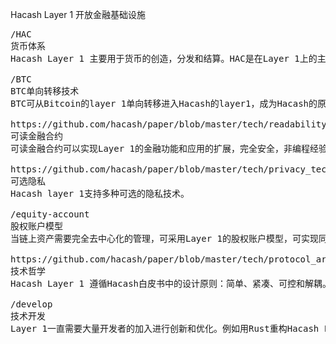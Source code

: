 Hacash Layer 1 
开放金融基础设施



<pre class="nav">
/HAC
货币体系
Hacash Layer 1 主要用于货币的创造，分发和结算。HAC是在Layer 1上的主要货币。

/BTC
BTC单向转移技术
BTC可从Bitcoin的layer 1单向转移进入Hacash的layer1，成为Hacash的原生货币。

https://github.com/hacash/paper/blob/master/tech/readability_contract_introduction_cn.md
可读金融合约
可读金融合约可以实现Layer 1的金融功能和应用的扩展，完全安全，非编程经验的人也可完全理解。

https://github.com/hacash/paper/blob/master/tech/privacy_technology_explanation.cn.md
可选隐私
Hacash layer 1支持多种可选的隐私技术。

/equity-account
股权账户模型
当链上资产需要完全去中心化的管理，可采用Layer 1的股权账户模型，可实现同股不同权等功能。

https://github.com/hacash/paper/blob/master/tech/protocol_architecture_design_principles.cn.md
技术哲学
Hacash Layer 1 遵循Hacash白皮书中的设计原则：简单、紧凑、可控和解耦。

/develop
技术开发
Layer 1一直需要大量开发者的加入进行创新和优化。例如用Rust重构Hacash Layer 1等。

</pre>
